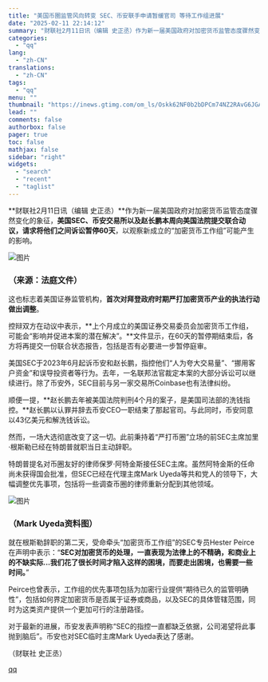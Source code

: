 ```yaml
---
title: "美国币圈监管风向转变 SEC、币安联手申请暂缓官司 等待工作组进展"
date: "2025-02-11 22:14:12"
summary: "财联社2月11日讯（编辑 史正丞）作为新一届美国政府对加密货币监管态度骤然变化的象征，美国SEC、币..."
categories:
  - "qq"
lang:
  - "zh-CN"
translations:
  - "zh-CN"
tags:
  - "qq"
menu: ""
thumbnail: "https://inews.gtimg.com/om_ls/Oskk62NF0b2bDPCm74NZ2RAvG6JGACGtUyxVM5_NkzxmAAA_640360/0"
lead: ""
comments: false
authorbox: false
pager: true
toc: false
mathjax: false
sidebar: "right"
widgets:
  - "search"
  - "recent"
  - "taglist"
---
```


**财联社2月11日讯（编辑 史正丞）**作为新一届美国政府对加密货币监管态度骤然变化的象征，**美国SEC、币安交易所以及赵长鹏本周向美国法院提交联合动议，请求将他们之间诉讼暂停60天**，以观察新成立的“加密货币工作组”可能产生的影响。

![图片](https://inews.gtimg.com/om_bt/Oxyne4n3RqKz-nI-a0_EFLIZBhVdZZs5PaBz6PJ2o1e9wAA/641)

### （来源：法庭文件）

这也标志着美国证券监管机构，**首次对拜登政府时期严打加密货币产业的执法行动做出调整**。

控辩双方在动议中表示，**上个月成立的美国证券交易委员会加密货币工作组，可能会“影响并促进本案的潜在解决”。**文件显示，在60天的暂停期结束后，各方将再提交一份联合状态报告，包括是否有必要进一步暂停庭审。

美国SEC于2023年6月起诉币安和赵长鹏，指控他们“人为夸大交易量”、“挪用客户资金”和误导投资者等行为。去年，一名联邦法官裁定本案的大部分诉讼可以继续进行。除了币安外，SEC目前与另一家交易所Coinbase也有法律纠纷。

顺便一提，**赵长鹏去年被美国法院判刑4个月的案子，是美国司法部的洗钱指控。**赵长鹏以认罪并辞去币安CEO一职结束了那起官司。与此同时，币安同意以43亿美元和解洗钱诉讼。

然而，一场大选彻底改变了这一切。此前秉持着“严打币圈”立场的前SEC主席加里·根斯勒已经在特朗普就职当日主动辞职。

特朗普提名对币圈友好的律师保罗·阿特金斯接任SEC主席。虽然阿特金斯的任命尚未获得国会批准，但SEC已经在代理主席Mark Uyeda等共和党人的领导下，大幅调整优先事项，包括将一些调查币圈的律师重新分配到其他领域。

![图片](https://inews.gtimg.com/om_bt/Oz93A1YSZqOLZKmVLq6B8YDDVRpqbSFlDrvmutez8kMcsAA/641)

### （Mark Uyeda资料图）

就在根斯勒辞职的第二天，受命牵头“加密货币工作组”的SEC专员Hester Peirce在声明中表示：“**SEC对加密货币的处理，一直表现为法律上的不精确，和商业上的不缺实际...我们花了很长时间才陷入这样的困境，而要走出困境，也需要一些时间。**”

Peirce也曾表示，工作组的优先事项包括为加密行业提供“期待已久的监管明确性”，包括如何界定加密货币是否属于证券或商品，以及SEC的具体管辖范围，同时为这类资产提供一个更加可行的注册路径。

对于最新的进展，币安发表声明称“SEC的指控一直都缺乏依据，公司渴望将此事抛到脑后”。币安也对SEC临时主席Mark Uyeda表达了感谢。

（财联社 史正丞）

[qq](https://new.qq.com/rain/a/20250211A08T2R00)
